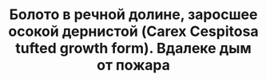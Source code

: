 ---
title: 'Болото в речной долине, заросшее осокой дернистой (Carex Cespitosa tufted growth form). Вдалеке дым от пожара'
location: 'Река Тура принимает небольшие притоки Янсаевка и Санкина. Махнёвский район, Свердловская область, Россия'

tags: [fav, all, 2015]
category: as-the-first-settlers
---